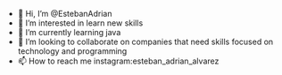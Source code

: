 - 👋 Hi, I’m @EstebanAdrian
- 👀 I’m interested in learn new skills
- 🌱 I’m currently learning java
- 💞️ I’m looking to collaborate on companies that need skills focused on technology and programming
- 📫 How to reach me instagram:esteban_adrian_alvarez

<!---
EstebanAdrian/EstebanAdrian is a ✨ special ✨ repository because its `README.md` (this file) appears on your GitHub profile.
You can click the Preview link to take a look at your changes.
--->
